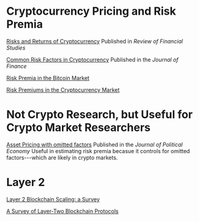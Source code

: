 
# Cryptocurrency Pricing and Risk Premia

[Risks and Returns of Cryptocurrency](https://www.nber.org/system/files/working_papers/w24877/w24877.pdf)  Published in *Review of Financial Studies*

[Common Risk Factors in Cryptocurrency](https://www.nber.org/system/files/working_papers/w25882/w25882.pdf)  Published in the *Journal of Finance*

[Risk Premia in the Bitcoin Market](https://arxiv.org/abs/2410.15195)

[Risk Premiums in the Cryptocurrency Market](https://papers.ssrn.com/sol3/papers.cfm?abstract_id=5056328)

# Not Crypto Research, but Useful for Crypto Market Researchers

[Asset Pricing with omitted factors](https://dachxiu.chicagobooth.edu/download/RP.pdf) Published in the *Journal of Political Economy*  Useful in estimating risk premia becasue it controls for omitted factors---which are likely in crypto markets.

# Layer 2 

[Layer 2 Blockchain Scaling: a Survey](https://arxiv.org/abs/2107.10881)

[A Survey of Layer-Two Blockchain Protocols](https://arxiv.org/pdf/2204.08032)
